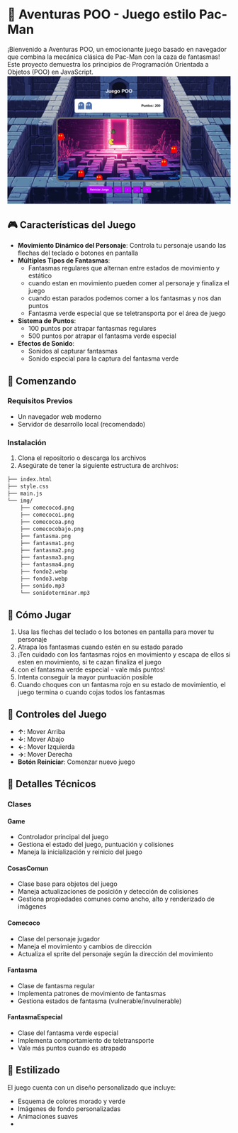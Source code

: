 # 👾 Aventuras POO - Juego estilo Pac-Man

¡Bienvenido a Aventuras POO, un emocionante juego basado en navegador que combina la mecánica clásica de Pac-Man con la caza de fantasmas! Este proyecto demuestra los principios de Programación Orientada a Objetos (POO) en JavaScript.
![](./img/presentacion.png)
## 🎮 Características del Juego

- **Movimiento Dinámico del Personaje**: Controla tu personaje usando las flechas del teclado o botones en pantalla
- **Múltiples Tipos de Fantasmas**: 
  - Fantasmas regulares que alternan entre estados de movimiento y estático
  - cuando estan en movimiento pueden comer al personaje y finaliza el juego
  - cuando estan parados podemos comer a los fantasmas y nos dan puntos
  - Fantasma verde especial que se teletransporta por el área de juego 
- **Sistema de Puntos**: 
  - 100 puntos por atrapar fantasmas regulares
  - 500 puntos por atrapar el fantasma verde especial
- **Efectos de Sonido**: 
  - Sonidos al capturar fantasmas
  - Sonido especial para la captura del fantasma verde

## 🚀 Comenzando

### Requisitos Previos
- Un navegador web moderno
- Servidor de desarrollo local (recomendado)

### Instalación

1. Clona el repositorio o descarga los archivos
2. Asegúrate de tener la siguiente estructura de archivos:
```
├── index.html
├── style.css
├── main.js
└── img/
    ├── comecocod.png
    ├── comecocoi.png
    ├── comecocoa.png
    ├── comecocobajo.png
    ├── fantasma.png
    ├── fantasma1.png
    ├── fantasma2.png
    ├── fantasma3.png
    ├── fantasma4.png
    ├── fondo2.webp
    ├── fondo3.webp
    ├── sonido.mp3
    └── sonidoterminar.mp3
```

## 🎯 Cómo Jugar

1. Usa las flechas del teclado o los botones en pantalla para mover tu personaje
2. Atrapa los fantasmas cuando estén en su estado parado 
3. ¡Ten cuidado con los fantasmas rojos en movimiento y escapa de ellos si esten en movimiento, si te cazan finaliza el juego
4. con el fantasma verde especial - vale más puntos!
5. Intenta conseguir la mayor puntuación posible
6. Cuando choques con un fantasma rojo en su estado de movimientio, el juego termina o cuando cojas todos los fantasmas

## 🎨 Controles del Juego

- **↑**: Mover Arriba
- **↓**: Mover Abajo
- **←**: Mover Izquierda
- **→**: Mover Derecha
- **Botón Reiniciar**: Comenzar nuevo juego

## 🔧 Detalles Técnicos

### Clases

#### Game
- Controlador principal del juego
- Gestiona el estado del juego, puntuación y colisiones
- Maneja la inicialización y reinicio del juego

#### CosasComun
- Clase base para objetos del juego
- Maneja actualizaciones de posición y detección de colisiones
- Gestiona propiedades comunes como ancho, alto y renderizado de imágenes

#### Comecoco
- Clase del personaje jugador
- Maneja el movimiento y cambios de dirección
- Actualiza el sprite del personaje según la dirección del movimiento

#### Fantasma
- Clase de fantasma regular
- Implementa patrones de movimiento de fantasmas
- Gestiona estados de fantasma (vulnerable/invulnerable)

#### FantasmaEspecial
- Clase del fantasma verde especial
- Implementa comportamiento de teletransporte
- Vale más puntos cuando es atrapado

## 🎨 Estilizado

El juego cuenta con un diseño personalizado que incluye:
- Esquema de colores morado y verde
- Imágenes de fondo personalizadas
- Animaciones suaves
- 
